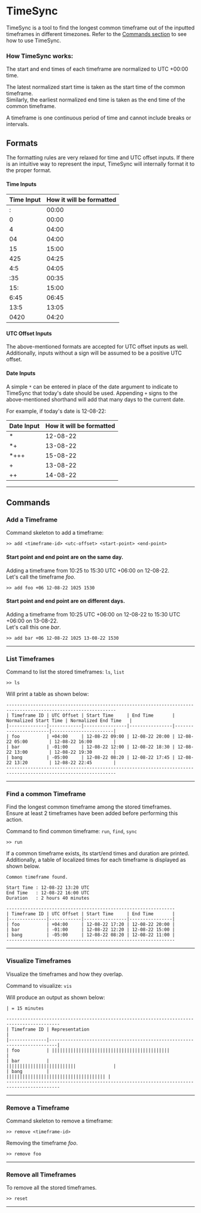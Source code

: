 # TimeSync

TimeSync is a tool to find the longest common timeframe out of the inputted timeframes in different timezones. Refer to the [Commands section](#commands) to see how to use TimeSync.

### How TimeSync works:

The start and end times of each timeframe are normalized to UTC +00:00 time.

The latest normalized start time is taken as the start time of the common timeframe.  
Similarly, the earliest normalized end time is taken as the end time of the common timeframe.

A timeframe is one continuous period of time and cannot include breaks or intervals.


## Formats
The formatting rules are very relaxed for time and UTC offset inputs.
If there is an intuitive way
to represent the input, TimeSync will internally format it to the proper format.  

#### Time Inputs

| Time Input | How it will be formatted |
|------------|--------------------------|
| :          | 00:00                    |
| 0          | 00:00                    |
| 4          | 04:00                    |
| 04         | 04:00                    |
| 15         | 15:00                    |
| 425        | 04:25                    |
| 4:5        | 04:05                    |
| :35        | 00:35                    |
| 15:        | 15:00                    |
| 6:45       | 06:45                    |
| 13:5       | 13:05                    |
| 0420       | 04:20                    |

#### UTC Offset Inputs
The above-mentioned formats are accepted for UTC offset inputs as well.  
Additionally, inputs without a sign will be assumed to be a positive UTC offset.

#### Date Inputs
A simple `*` can be entered in place of the date argument to indicate to TimeSync that today's date should be used.
Appending `+` signs to the above-mentioned shorthand will add that many days to the current date.

For example, if today's date is 12-08-22:

| Date Input | How it will be formatted |
|------------|--------------------------|
| *          | 12-08-22                 |
| *+         | 13-08-22                 |
| *+++       | 15-08-22                 |
| +          | 13-08-22                 |
| ++         | 14-08-22                 |

___


## Commands

### Add a Timeframe

Command skeleton to add a timeframe:

```shell
>> add <timeframe-id> <utc-offset> <start-point> <end-point>
```

#### Start point and end point are on the same day.  

Adding a timeframe from 10:25 to 15:30 UTC +06:00 on 12-08-22.  
Let's call the timeframe _foo_.

```shell
>> add foo +06 12-08-22 1025 1530
```

#### Start point and end point are on different days.  

Adding a timeframe from 10:25 UTC +06:00 on 12-08-22 to 15:30 UTC +06:00 on 13-08-22.  
Let's call this one _bar_.

```shell
>> add bar +06 12-08-22 1025 13-08-22 1530
```

___

### List Timeframes

Command to list the stored timeframes: `ls`, `list`

```shell
>> ls
```

Will print a table as shown below:

```shell
---------------------------------------------------------------------------------------------------------------
| Timeframe ID | UTC Offset | Start Time     | End Time       | Normalized Start Time | Normalized End Time   |
|--------------|------------|----------------|----------------|-----------------------|-----------------------|
| foo          | +04:00     | 12-08-22 09:00 | 12-08-22 20:00 | 12-08-22 05:00        | 12-08-22 16:00        |
| bar          | -01:00     | 12-08-22 12:00 | 12-08-22 18:30 | 12-08-22 13:00        | 12-08-22 19:30        |
| bang         | -05:00     | 12-08-22 08:20 | 12-08-22 17:45 | 12-08-22 13:20        | 12-08-22 22:45        |
---------------------------------------------------------------------------------------------------------------
```

___

### Find a common Timeframe

Find the longest common timeframe among the stored timeframes.  
Ensure at least 2 timeframes have been added before performing this action.

Command to find common timeframe: `run`, `find`, `sync`

```shell
>> run
```

If a common timeframe exists, its start/end times and duration are printed.  
Additionally, a table of localized times for each timeframe is displayed as shown below.  

```shell
Common timeframe found.

Start Time : 12-08-22 13:20 UTC
End Time   : 12-08-22 16:00 UTC
Duration   : 2 hours 40 minutes

---------------------------------------------------------------
| Timeframe ID | UTC Offset | Start Time     | End Time       |
|--------------|------------|----------------|----------------|
| foo          | +04:00     | 12-08-22 17:20 | 12-08-22 20:00 |
| bar          | -01:00     | 12-08-22 12:20 | 12-08-22 15:00 |
| bang         | -05:00     | 12-08-22 08:20 | 12-08-22 11:00 |
---------------------------------------------------------------
```

___

### Visualize Timeframes

Visualize the timeframes and how they overlap.  

Command to visualize: `vis`  

Will produce an output as shown below:

```shell
| = 15 minutes

------------------------------------------------------------------------------------------
| Timeframe ID | Representation                                                          |
|--------------|-------------------------------------------------------------------------|
| foo          | ||||||||||||||||||||||||||||||||||||||||||||                            |
| bar          |                                 ||||||||||||||||||||||||||              |
| bang         |                                   ||||||||||||||||||||||||||||||||||||| |
------------------------------------------------------------------------------------------
```

___

### Remove a Timeframe

Command skeleton to remove a timeframe:

```shell
>> remove <timeframe-id>
```

Removing the timeframe _foo_.

```shell
>> remove foo
```

___

### Remove all Timeframes

To remove all the stored timeframes.

```shell
>> reset
```

___
